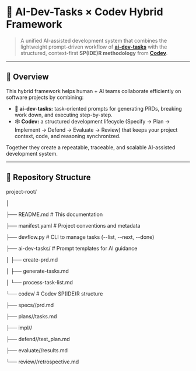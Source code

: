 # 🤖 AI-Dev-Tasks × Codev Hybrid Framework

> A unified AI-assisted development system that combines the lightweight prompt-driven workflow of **[ai-dev-tasks](https://github.com/snarktank/ai-dev-tasks)** with the structured, context-first **SP(IDE)R methodology** from **[Codev](https://github.com/ansari-project/codev)**.

---

## 🧠 Overview

This hybrid framework helps human + AI teams collaborate efficiently on software projects by combining:
- 🧩 **ai-dev-tasks:** task-oriented prompts for generating PRDs, breaking work down, and executing step-by-step.
- 🕸 **Codev:** a structured development lifecycle (Specify → Plan → Implement → Defend → Evaluate → Review) that keeps your project context, code, and reasoning synchronized.

Together they create a repeatable, traceable, and scalable AI-assisted development system.

---

## 🧱 Repository Structure
project-root/

│

├── README.md               # This documentation

├── manifest.yaml           # Project conventions and metadata

├── devflow.py              # CLI to manage tasks (--list, --next, --done)

├── ai-dev-tasks/           # Prompt templates for AI guidance

│   ├── create-prd.md

│   ├── generate-tasks.md

│   └── process-task-list.md

└── codev/                  # Codev SP(IDE)R structure

├── specs//prd.md

├── plans//tasks.md

├── impl//

├── defend//test_plan.md

├── evaluate//results.md

└── review//retrospective.md
